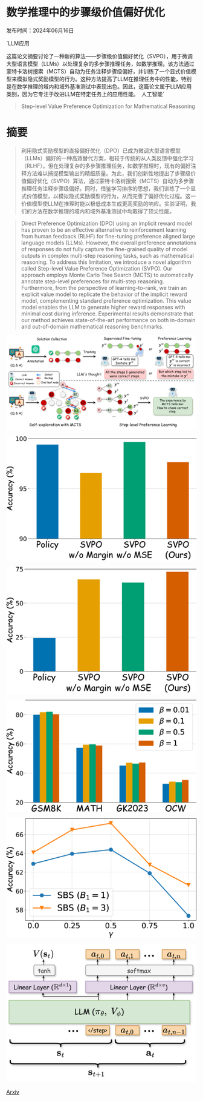 # 数学推理中的步骤级价值偏好优化

发布时间：2024年06月16日

`LLM应用

这篇论文摘要讨论了一种新的算法——步骤级价值偏好优化（SVPO），用于微调大型语言模型（LLMs）以处理复杂的多步骤推理任务，如数学推理。该方法通过蒙特卡洛树搜索（MCTS）自动为任务注释步骤级偏好，并训练了一个显式价值模型来模拟隐式奖励模型的行为。这种方法提高了LLM在推理任务中的性能，特别是在数学推理的域内和域外基准测试中表现出色。因此，这篇论文属于LLM应用类别，因为它专注于改进LLM在特定任务上的应用性能。` `人工智能`

> Step-level Value Preference Optimization for Mathematical Reasoning

# 摘要

> 利用隐式奖励模型的直接偏好优化（DPO）已成为微调大型语言模型（LLMs）偏好的一种高效替代方案，相较于传统的从人类反馈中强化学习（RLHF）。但在处理复杂的多步骤推理任务，如数学推理时，现有的偏好注释方法难以捕捉模型输出的精细质量。为此，我们创新性地提出了步骤级价值偏好优化（SVPO）算法，通过蒙特卡洛树搜索（MCTS）自动为多步骤推理任务注释步骤级偏好。同时，借鉴学习排序的思想，我们训练了一个显式价值模型，以模拟隐式奖励模型的行为，从而完善了偏好优化过程。这一价值模型使LLM在推理时能以极低成本生成更高奖励的响应。实验证明，我们的方法在数学推理的域内和域外基准测试中均取得了顶尖性能。

> Direct Preference Optimization (DPO) using an implicit reward model has proven to be an effective alternative to reinforcement learning from human feedback (RLHF) for fine-tuning preference aligned large language models (LLMs). However, the overall preference annotations of responses do not fully capture the fine-grained quality of model outputs in complex multi-step reasoning tasks, such as mathematical reasoning. To address this limitation, we introduce a novel algorithm called Step-level Value Preference Optimization (SVPO). Our approach employs Monte Carlo Tree Search (MCTS) to automatically annotate step-level preferences for multi-step reasoning. Furthermore, from the perspective of learning-to-rank, we train an explicit value model to replicate the behavior of the implicit reward model, complementing standard preference optimization. This value model enables the LLM to generate higher reward responses with minimal cost during inference. Experimental results demonstrate that our method achieves state-of-the-art performance on both in-domain and out-of-domain mathematical reasoning benchmarks.

![数学推理中的步骤级价值偏好优化](../../../paper_images/2406.10858/x1.png)

![数学推理中的步骤级价值偏好优化](../../../paper_images/2406.10858/x2.png)

![数学推理中的步骤级价值偏好优化](../../../paper_images/2406.10858/x3.png)

![数学推理中的步骤级价值偏好优化](../../../paper_images/2406.10858/x4.png)

![数学推理中的步骤级价值偏好优化](../../../paper_images/2406.10858/x5.png)

![数学推理中的步骤级价值偏好优化](../../../paper_images/2406.10858/x6.png)

[Arxiv](https://arxiv.org/abs/2406.10858)